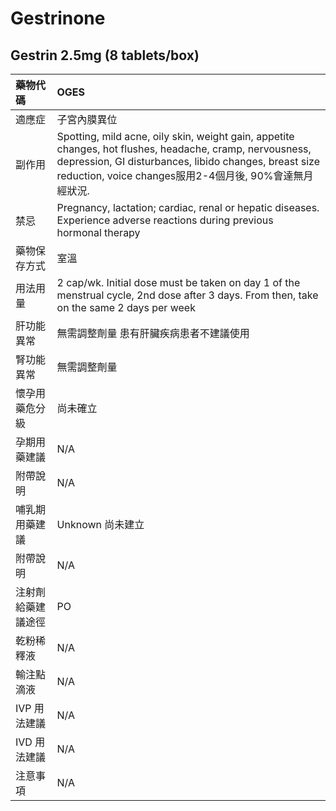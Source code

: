 # Gestrinone

## Gestrin 2.5mg \(8 tablets/box\)

| 藥物代碼 | OGES |
| :--- | :--- |
| 適應症 | 子宮內膜異位 |
| 副作用 | Spotting, mild acne, oily skin, weight gain, appetite changes, hot flushes, headache, cramp, nervousness, depression, GI disturbances, libido changes, breast size reduction, voice changes服用2-4個月後, 90%會達無月經狀況. |
| 禁忌 | Pregnancy, lactation; cardiac, renal or hepatic diseases. Experience adverse reactions during previous hormonal therapy |
| 藥物保存方式 | 室溫 |
| 用法用量 | 2 cap/wk. Initial dose must be taken on day 1 of the menstrual cycle, 2nd dose after 3 days. From then, take on the same 2 days per week |
| 肝功能異常 | 無需調整劑量  患有肝臟疾病患者不建議使用 |
| 腎功能異常 | 無需調整劑量 |
| 懷孕用藥危分級 | 尚未確立 |
| 孕期用藥建議 | N/A |
| 附帶說明 | N/A |
| 哺乳期用藥建議 | Unknown 尚未建立 |
| 附帶說明 | N/A |
| 注射劑給藥建議途徑 | PO |
| 乾粉稀釋液 | N/A |
| 輸注點滴液 | N/A |
| IVP 用法建議 | N/A |
| IVD 用法建議 | N/A |
| 注意事項 | N/A |

